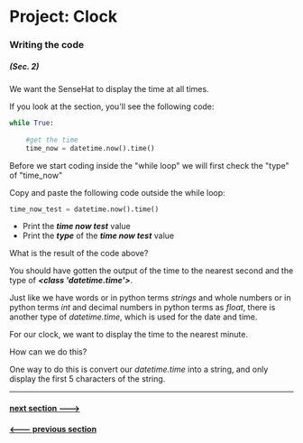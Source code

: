 # Project: **Clock**


### Writing the code

##### (Sec. 2) 

We want the SenseHat to display the time at all times. 

If you look at the section, you'll see the following code:

```python
while True: 
    
    #get the time 
    time_now = datetime.now().time()
```

Before we start coding inside the "while loop" we will first check the "type" of "time_now"

Copy and paste the following code outside the while loop:

```python
time_now_test = datetime.now().time()
```
* Print the **_time now test_** value
* Print the **_type_** of the **_time now test_** value

What is the result of the code above? 

You should have gotten the output of the time to the nearest second and the type of **_<class 'datetime.time'>_**. 

Just like we have words or in python terms _strings_ and whole numbers or in python terms _int_ and decimal numbers in python terms as _float_, there is another type of _datetime.time_, which is used for the date and time. 

For our clock, we want to display the time to the nearest minute. 

How can we do this? 

One way to do this is convert our _datetime.time_ into a string, and only display the first 5 characters of the string. 


--- 

#### [next section --->](section_4.md)

#### [<--- previous section](section_2.md)
